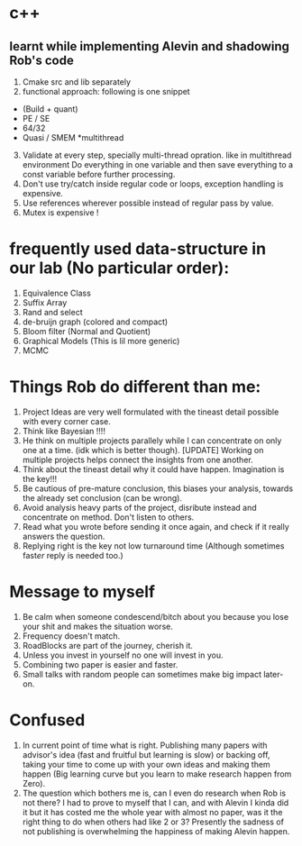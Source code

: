 # c++ 
## learnt while implementing Alevin and shadowing Rob's code
1. Cmake src and lib separately
2. functional approach: following is one snippet
  * (Build + quant)
  * PE / SE
  * 64/32
  * Quasi / SMEM *multithread
3. Validate at every step, specially multi-thread opration. like in multithread environment Do everything in one variable and then save everything to a const variable before further processing.  
4. Don't use try/catch inside regular code or loops, exception handling is expensive.
5. Use references wherever possible instead of regular pass by value.
6. Mutex is expensive !

# frequently used data-structure in our lab (No particular order):
1. Equivalence Class
2. Suffix Array
3. Rand and select
4. de-bruijn graph (colored and compact)
5. Bloom filter (Normal and Quotient)
6. Graphical Models (This is lil more generic)
7. MCMC

# Things Rob do different than me:
1. Project Ideas are very well formulated with the tineast detail possible with every corner case.
2. Think like Bayesian !!!!
3. He think on multiple projects parallely while I can concentrate on only one at a time. (idk which is better though). [UPDATE] Working on multiple projects helps connect the insights from one another.
4. Think about the tineast detail why it could have happen. Imagination is the key!!!
5. Be cautious of pre-mature conclusion, this biases your analysis, towards the already set conclusion (can be wrong). 
6. Avoid analysis heavy parts of the project, disribute instead and concentrate on method. Don't listen to others.
7. Read what you wrote before sending it once again, and check if it really answers the question.
8. Replying right is the key not low turnaround time (Although sometimes fast*er* reply is needed too.)

# Message to myself
1. Be calm when someone condescend/bitch about you because you lose your shit and makes the situation worse.
2. Frequency doesn't match.
3. RoadBlocks are part of the journey, cherish it.
4. Unless you invest in yourself no one will invest in you.
5. Combining two paper is easier and faster.
6. Small talks with random people can sometimes make big impact later-on.

# Confused
1. In current point of time what is right. Publishing many papers with advisor's idea (fast and fruitful but learning is slow) or backing off, taking your time to come up with your own ideas and making them happen (Big learning curve but you learn to make research happen from Zero).
2. The question which bothers me is, can I even do research when Rob is not there? I had to prove to myself that I can, and with Alevin I kinda did it but it has costed me the whole year with almost no paper, was it the right thing to do when others had like 2 or 3? Presently the sadness of not publishing is overwhelming the happiness of making Alevin happen.

